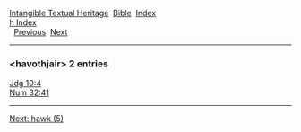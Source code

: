 [Intangible Textual Heritage](../../index)  [Bible](../index) 
[Index](index)   
[h Index](_h_)  
  [Previous](c05241)  [Next](c05243) 

------------------------------------------------------------------------

### &lt;havothjair&gt; 2 entries

[Jdg 10:4](../kjv/jdg010.htm#004)  
[Num 32:41](../kjv/num032.htm#041)  

------------------------------------------------------------------------

[Next: hawk (5)](c05243)

